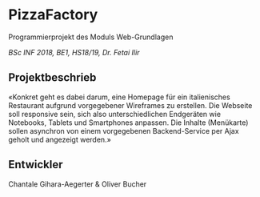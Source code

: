 # PizzaFactory

Programmierprojekt des Moduls Web-Grundlagen

_BSc INF 2018, BE1, HS18/19, Dr. Fetai Ilir_

## Projektbeschrieb

«Konkret geht es dabei darum, eine Homepage für ein italienisches Restaurant aufgrund vorgegebener Wireframes zu erstellen. Die Webseite soll responsive sein, sich also unterschiedlichen Endgeräten wie Notebooks, Tablets und Smartphones anpassen. Die Inhalte (Menükarte) sollen asynchron von einem vorgegebenen Backend-Service per Ajax geholt und angezeigt werden.»

## Entwickler

Chantale Gihara-Aegerter & Oliver Bucher